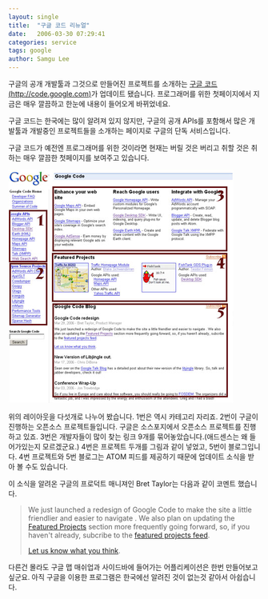 ```yaml
---
layout: single
title:  "구글 코드 리뉴얼"
date:   2006-03-30 07:29:41
categories: service
tags: google
author: Samgu Lee
---
```

구글의 공개 개발툴과 그것으로 만들어진 프로젝트를 소개하는 [구글 코드(http://code.google.com)](http://code.google.com)가 업데이트 됐습니다. 프로그래머를 위한 첫페이지에서 지금은 매우 깔끔하고 한눈에 내용이 들어오게 바뀌었네요.

구글 코드는 한국에는 많이 알려져 있지 않지만, 구글의 공개 APIs를 포함해서 많은 개발툴과 개발중인 프로젝트들을 소개하는 페이지로 구글의 단독 서비스입니다.

구글 코드가 예전엔 프로그래머를 위한 것이라면 현재는 버릴 것은 버리고 취할 것은 취하는 매우 깔끔한 첫페이지를 보여주고 있습니다.

![구글 코드 업데이트](/assets/code_update.jpg)

위의 레이아웃을 다섯개로 나누어 봤습니다. 1번은 역시 카테고리 자리죠. 2번이 구글이 진행하는 오픈소스 프로젝트들입니다. 구글은 소스포지에서 오픈소스 프로젝트를 진행하고 있죠. 3번은 개발자들이 많이 찾는 링크 9개를 묶어놓았습니다.(애드센스는 왜 들어가있는지 모르겠군요.) 4번은 프로젝트 두개를 그림과 같이 넣었고, 5번이 블로그입니다. 4번 프로젝트와 5번 블로그는 ATOM 피드를 제공하기 때문에 업데이트 소식을 받아 볼 수도 있습니다.

이 소식을 알려온 구글의 프로덕트 매니져인 Bret Taylor는 다음과 같이 코멘트 했습니다.

> We just launched a redesign of Google Code to make the site a little friendlier and easier to navigate . We also plan on updating the [Featured Projects](http://code.google.com/) section more frequently going forward, so, if you haven't already, subcribe to the [featured projects feed](http://code.google.com/feeds/featured.xml).
> 
> [Let us know what you think](mailto:code@google.com).

다른건 몰라도 구글 맵 매쉬업과 사이드바에 들어가는 어플리케이션은 한번 만들어보고 싶군요. 아직 구글을 이용한 프로그램은 한국에선 알려진 것이 없는것 같아서 아쉽습니다.

